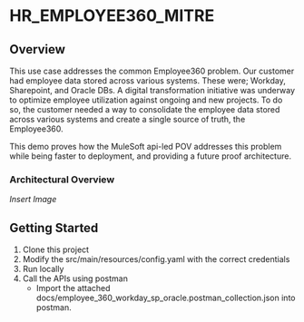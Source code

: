 # HR_EMPLOYEE360_MITRE

## Overview
This use case addresses the common Employee360 problem. Our customer had employee data stored across various systems. These were; Workday, Sharepoint, and Oracle DBs. A digital transformation initiative was underway to optimize employee utilization against ongoing and new projects. To do so, the customer needed a way to consolidate the employee data stored across various systems and create a single source of truth, the Employee360.  

This demo proves how the MuleSoft api-led POV addresses this problem while being faster to deployment, and providing a future proof architecture.

### Architectural Overview
*Insert Image*


## Getting Started

1. Clone this project
2. Modify the src/main/resources/config.yaml with the correct credentials
3. Run locally
3. Call the APIs using postman
	* Import the attached docs/employee_360_workday_sp_oracle.postman_collection.json into postman.
